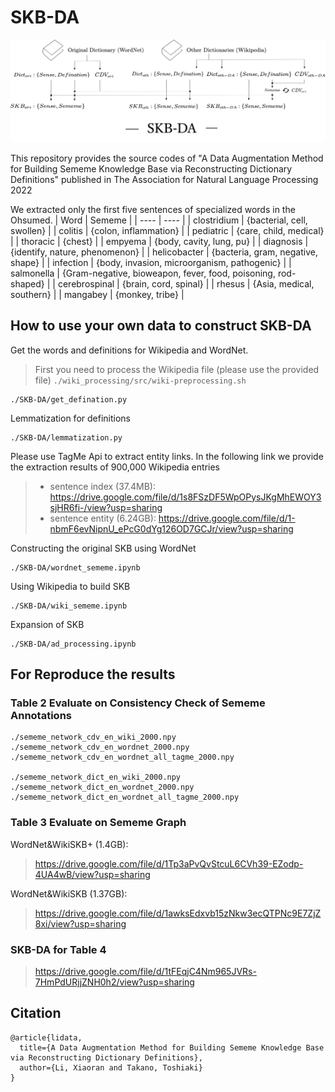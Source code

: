 # SKB-DA
<p align="center"><img src="main_fig.png" alt="logo" width="800px" />

This repository provides the source codes of "A Data Augmentation Method for Building Sememe Knowledge Base via Reconstructing Dictionary Definitions" published in The Association for Natural Language Processing 2022

  
We extracted only the first five sentences of specialized words in the Ohsumed.
  |  Word  |  Sememe  |
  | ---- | ---- |
  |  clostridium  |  {bacterial, cell, swollen}  |
  |  colitis  |  {colon, inflammation}  |
  |  pediatric  |  {care, child, medical}  |
  |  thoracic | {chest} |
  |  empyema  |  {body, cavity, lung, pu}  |
  |  diagnosis  |  {identify, nature, phenomenon}  |
  |  helicobacter  |  {bacteria, gram, negative, shape}  |
  | infection |  {body, invasion, microorganism, pathogenic} |
  | salmonella | {Gram-negative, bioweapon, fever, food, poisoning, rod-shaped} |
  | cerebrospinal | {brain, cord, spinal} |
  | rhesus | {Asia, medical, southern} |
  | mangabey | {monkey, tribe} |
  
 

  

## How to use your own data to construct SKB-DA
  
Get the words and definitions for Wikipedia and WordNet.
> First you need to process the Wikipedia file (please use the provided file)
> ```./wiki_processing/src/wiki-preprocessing.sh```

```
./SKB-DA/get_defination.py
```

Lemmatization for definitions
```
./SKB-DA/lemmatization.py
```

Please use TagMe Api to extract entity links. In the following link we provide the extraction results of 900,000 Wikipedia entries
> * sentence index (37.4MB): https://drive.google.com/file/d/1s8FSzDF5WpOPysJKgMhEWOY3sjHR6fi-/view?usp=sharing
> * sentence entity (6.24GB): https://drive.google.com/file/d/1-nbmF6evNipnU_ePcG0dYg126OD7GCJr/view?usp=sharing

Constructing the original SKB using WordNet
```
./SKB-DA/wordnet_sememe.ipynb
```
Using Wikipedia to build SKB
```
./SKB-DA/wiki_sememe.ipynb
```
Expansion of SKB
```
./SKB-DA/ad_processing.ipynb
```
  
## For Reproduce the results

### Table 2  Evaluate on Consistency Check of Sememe Annotations

```
./sememe_network_cdv_en_wiki_2000.npy
./sememe_network_cdv_en_wordnet_2000.npy
./sememe_network_cdv_en_wordnet_all_tagme_2000.npy

./sememe_network_dict_en_wiki_2000.npy
./sememe_network_dict_en_wordnet_2000.npy
./sememe_network_dict_en_wordnet_all_tagme_2000.npy
```

### Table 3  Evaluate on Sememe Graph 


WordNet&WikiSKB+ (1.4GB): 
> https://drive.google.com/file/d/1Tp3aPvQvStcuL6CVh39-EZodp-4UA4wB/view?usp=sharing

WordNet&WikiSKB (1.37GB): 
> https://drive.google.com/file/d/1awksEdxvb15zNkw3ecQTPNc9E7ZjZ8xi/view?usp=sharing
  
### SKB-DA for Table 4 
> https://drive.google.com/file/d/1tFEqjC4Nm965JVRs-7HmPdURjjZNH0h2/view?usp=sharing

## Citation
```
@article{lidata,
  title={A Data Augmentation Method for Building Sememe Knowledge Base via Reconstructing Dictionary Definitions},
  author={Li, Xiaoran and Takano, Toshiaki}
}
```


